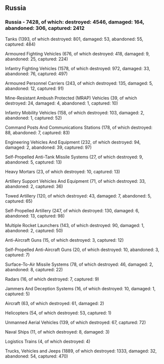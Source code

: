 
 
 ## Russia
 
 ### Russia - 7428, of which: destroyed: 4546, damaged: 164, abandoned: 306, captured: 2412

 

 

 Tanks (1393, of which destroyed: 801, damaged: 53, abandoned: 55, captured: 484)

 Armoured Fighting Vehicles (676, of which destroyed: 418, damaged: 9, abandoned: 25, captured: 224)

 Infantry Fighting Vehicles (1578, of which destroyed: 972, damaged: 33, abandoned: 76, captured: 497)

 Armoured Personnel Carriers (243, of which destroyed: 135, damaged: 5, abandoned: 12, captured: 91)

 Mine-Resistant Ambush Protected (MRAP) Vehicles (39, of which destroyed: 24, damaged: 4, abandoned: 1, captured: 10)

 Infantry Mobility Vehicles (158, of which destroyed: 103, damaged: 2, abandoned: 1, captured: 52)

 Command Posts And Communications Stations (178, of which destroyed: 88, abandoned: 7, captured: 83)

 Engineering Vehicles And Equipment (232, of which destroyed: 94, damaged: 2, abandoned: 39, captured: 97)

 Self-Propelled Anti-Tank Missile Systems (27, of which destroyed: 9, abandoned: 5, captured: 13)

 Heavy Mortars (23, of which destroyed: 10, captured: 13)

 Artillery Support Vehicles And Equipment (71, of which destroyed: 33, abandoned: 2, captured: 36)

 Towed Artillery (120, of which destroyed: 43, damaged: 7, abandoned: 5, captured: 65)

 Self-Propelled Artillery (247, of which destroyed: 130, damaged: 6, abandoned: 13, captured: 98)

 Multiple Rocket Launchers (143, of which destroyed: 90, damaged: 1, abandoned: 2, captured: 50)

 Anti-Aircraft Guns (15, of which destroyed: 3, captured: 12)

 Self-Propelled Anti-Aircraft Guns (20, of which destroyed: 10, abandoned: 3, captured: 7)

 Surface-To-Air Missile Systems (78, of which destroyed: 46, damaged: 2, abandoned: 8, captured: 22)

 Radars (16, of which destroyed: 7, captured: 9)

 Jammers And Deception Systems (16, of which destroyed: 10, damaged: 1, captured: 5)

 Aircraft (63, of which destroyed: 61, damaged: 2)

 Helicopters (54, of which destroyed: 53, captured: 1)

 Unmanned Aerial Vehicles (139, of which destroyed: 67, captured: 72)

 Naval Ships (11, of which destroyed: 8, damaged: 3)

 Logistics Trains (4, of which destroyed: 4)

 Trucks, Vehicles and Jeeps (1889, of which destroyed: 1333, damaged: 32, abandoned: 54, captured: 470)


